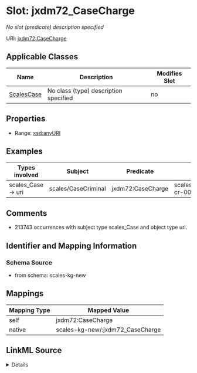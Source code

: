 

# Slot: jxdm72_CaseCharge


_No slot (predicate) description specified_





URI: [jxdm72:CaseCharge](http://release.niem.gov/niem/domains/jxdm/7.2/#CaseCharge)



<!-- no inheritance hierarchy -->





## Applicable Classes

| Name | Description | Modifies Slot |
| --- | --- | --- |
| [ScalesCase](../classes/ScalesCase.md) | No class (type) description specified |  no  |







## Properties

* Range: [xsd:anyURI](xsd:anyURI)






## Examples

| Types involved | Subject | Predicate | Object |
| --- | --- | --- | --- |
| scales_Case → uri | scales/CaseCriminal | jxdm72:CaseCharge | scales/Charge/almd;;1:16-cr-00020_c0-1 |


## Comments

* 213743 occurrences with subject type scales_Case and object type uri.

## Identifier and Mapping Information







### Schema Source


* from schema: scales-kg-new




## Mappings

| Mapping Type | Mapped Value |
| ---  | ---  |
| self | jxdm72:CaseCharge |
| native | scales-kg-new/:jxdm72_CaseCharge |




## LinkML Source

<details>
```yaml
name: jxdm72_CaseCharge
description: No slot (predicate) description specified
comments:
- 213743 occurrences with subject type scales_Case and object type uri.
examples:
- description: scales_Case → uri
  object:
    example_object: scales/Charge/almd;;1:16-cr-00020_c0-1
    example_object_type: uri
    example_predicate: jxdm72:CaseCharge
    example_subject: scales/CaseCriminal
    example_subject_type: scales_Case
from_schema: scales-kg-new
rank: 1000
slot_uri: jxdm72:CaseCharge
alias: jxdm72_CaseCharge
domain_of:
- scales_Case
range: uri

```
</details>